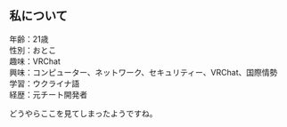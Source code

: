 ## 私について
年齢：21歳  
性別：おとこ  
趣味：VRChat  
興味：コンピューター、ネットワーク、セキュリティー、VRChat、国際情勢  
学習：ウクライナ語  
経歴：元チート開発者

どうやらここを見てしまったようですね。

